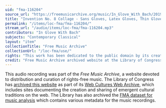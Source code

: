 ```yaml
---
uid: "fma-116204"
source_url: "https://freemusicarchive.org/music/In_Glove_With_Bach/2019090810542410/Invention_No_8_Collage_-_Sans_Gloves_Latex_Gloves_Thin_Gloves_Ski_Gloves_Mittens_Boxing_Gloves"
title: "Invention No. 8 Collage - Sans Gloves, Latex Gloves, Thin Gloves, Ski Gloves, Mittens, Boxing Gloves"
permalink: "/items/loc-fma/fma-116204/"
stream_url: "/audio/items/loc-fma/fma-116204.mp3"
contributors: "In Glove With Bach"
subjects: "Contemporary Classical"
layout: "item"
collectionTitle: "Free Music Archive"
collectionUrl: "/loc-fma/use/"
rights: "This work has been dedicated to the public domain by its creator, thus is free to use and reuse without restriction. You can copy, modify, distribute and perform the work, even for commercial purposes, all without asking permission. Attribution is recommended but not required."
credit: "Free Music Archive archived website at the Library of Congress, Web Archives Division."
---
```


This audio recording was part of the _Free Music Archive_, a website devoted to distribution and curation of rights-free music. The Library of Congress has [archived this website](https://www.loc.gov/item/lcwaN0026492/) as part of its [Web Cultures Web Archive](https://www.loc.gov/collections/web-cultures-web-archive/about-this-collection/), which includes sites documenting the creation and sharing of emergent cultural traditions on the web. The Library has also archived the [FMA dataset for music analysis](https://catalog.loc.gov/vwebv/search?searchCode=LCCN&searchArg=2018655052&searchType=1&permalink=y) which contains various metadata for the music recordings.